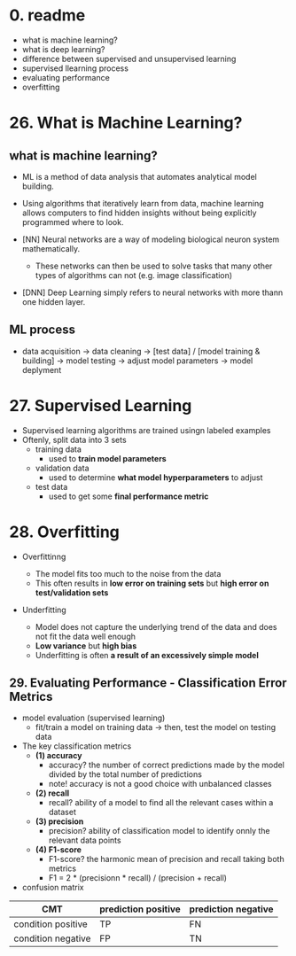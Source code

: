 # 0. readme
- what is machine learning?
- what is deep learning?
- difference between supervised and unsupervised learning
- supervised llearning process
- evaluating performance
- overfitting

# 26. What is Machine Learning?
## what is machine learning?
- ML is a method of data analysis that automates analytical model building.
- Using algorithms that iteratively learn from data, machine learning allows computers to find hidden insights without being explicitly programmed where to look.

- [NN] Neural networks are a way of modeling biological neuron system mathematically.
    - These networks can then be used to solve tasks that many other types of algorithms can not (e.g. image classification)
- [DNN] Deep Learning simply refers to neural networks with more thann one hidden layer.

## ML process
  - data acquisition ->  data cleaning -> [test data] / [model training & building] -> model testing -> adjust model parameters -> model deplyment

# 27. Supervised Learning
- Supervised learning algorithms are trained usingn labeled examples
- Oftenly, split data into 3 sets
    - training data
        - used to **train model parameters**
    - validation data
        - used to determine **what model hyperparameters** to adjust
    - test data
        - used to get some **final performance metric**

# 28. Overfitting
- Overfittinng
    - The model fits too much to the noise from the data
    - This often results in **low error on training sets** but **high error on test/validation sets**

- Underfitting
    -  Model does not capture the underlying trend of the data and does not fit the data well enough
    -  **Low variance** but **high bias**
    -  Underfitting is often **a result of an excessively simple model**

## 29. Evaluating Performance - Classification Error Metrics
- model evaluation (supervised learning)
    - fit/train a model on training data -> then, test the model on testing data
- The key classification metrics
    - **(1) accuracy**
        -  accuracy? the number of correct predictions made by the model divided by the total number of predictions
        -  note! accuracy is not a good choice with unbalanced classes
    - **(2) recall**
        - recall? ability of a model to find all the relevant cases within a dataset
    - **(3) precision**
        - precision? ability of classification model to identify onnly the relevant data points
    - **(4) F1-score**
        - F1-score? the harmonic mean of precision and recall taking both metrics
        - F1 = 2 * (precisionn * recall) / (precision + recall)
- confusion matrix

| CMT | prediction positive | prediction negative | 
| --- | --- | --- | 
| condition positive | TP | FN | 
| condition negative | FP | TN | 

